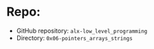 # Repo:

   - GitHub repository: `alx-low_level_programming`
   - Directory: `0x06-pointers_arrays_strings`